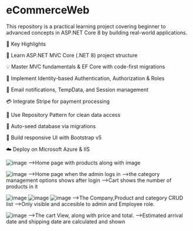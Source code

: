# eCommerceWeb
This repository is a practical learning project covering beginner to advanced concepts in ASP.NET Core 8 by building real-world applications.

🚀 Key Highlights

🔧 Learn ASP.NET MVC Core (.NET 8) project structure

💡 Master MVC fundamentals & EF Core with code-first migrations

👥 Implement Identity-based Authentication, Authorization & Roles

📨 Email notifications, TempData, and Session management

💳 Integrate Stripe for payment processing

📁 Use Repository Pattern for clean data access

🌱 Auto-seed database via migrations

🎨 Build responsive UI with Bootstrap v5

☁️ Deploy on Microsoft Azure & IIS


![image](https://github.com/user-attachments/assets/80fd2067-0b77-4f67-8707-b69da1a3c90c)
-->Home page with products along with image


![image](https://github.com/user-attachments/assets/fa7c8cda-0882-416a-b7f7-dd2e2831c54b)
-->Home page when the admin logs in
-->the category management options shows after login
-->Cart shows the number of products in it


![image](https://github.com/user-attachments/assets/0e26ed92-1469-4a4c-a1b1-7fd32311cc8a)
![image](https://github.com/user-attachments/assets/23bc7fc0-740e-4c02-b98c-86a60fb08340)
![image](https://github.com/user-attachments/assets/3ec5f729-4c3e-448c-9f5b-3a6b228988a3)
-->The Company,Product and category CRUD list
-->Only visible and accesible to admin and Employee role.


![image](https://github.com/user-attachments/assets/10c100ff-fe46-41ac-a366-b12f7bb1722f)
-->The cart View, along with price and total.
-->Estimated arrival date and shipping date are calculated and shown




